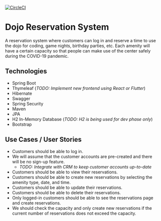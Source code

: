 [![CircleCI](https://circleci.com/gh/sirlopu/dojo-reservation-system/tree/master.svg?style=svg)](https://circleci.com/gh/sirlopu/dojo-reservation-system/tree/master)

# Dojo Reservation System

A reservation system where customers can log in and reserve a time to use the dojo for coding, game nights, birthday parties, etc.
Each amenity will have a certain capacity so that people can make use of the center safely during the COVID-19 pandemic. 


## Technologies
* Spring Boot
* Thymeleaf (*TODO: Implement new frontend using React or Flutter*)
* Hibernate
* Swagger
* Spring Security
* Maven
* JPA
* H2 In-Memory Database (*TODO: H2 is being used for dev phase only*)
* Bootstrap

## Use Cases / User Stories

* Customers should be able to log in.
* We will assume that the customer accounts are pre-created and there will be no sign-up feature.
  * *TODO: Integrate with CRM to keep customer accounts up-to-date*
* Customers should be able to view their reservations.
* Customers should be able to create new reservations by selecting the amenity type, date, and time.
* Customers should be able to update their reservations.
* Customers should be able to delete their reservations.
* Only logged-in customers should be able to see the reservations page and create reservations.
* We should check the capacity and only create new reservations if the current number of reservations does not exceed the capacity.
